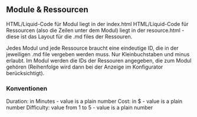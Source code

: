 




## Module & Ressourcen

HTML/Liquid-Code für Modul liegt in der index.html
HTML/Liquid-Code für Ressourcen (also die Zeilen unter dem Modul) liegt in der resource.html - diese ist das Layout für die .md files der Ressouren.

Jedes Modul und jede Ressource braucht eine eindeutige ID, die in der jeweiligen .md file vergeben werden muss. Nur Kleinbuchstaben und minus erlaubt. 
Im Modul werden die IDs der Ressouren angegeben, die zum Modul gehören (Reihenfolge wird dann bei der Anzeige im Konfigurator berücksichtigt).



### Konventionen

Duration: in Minutes - value is a plain number 
Cost: in $  - value is a plain number
Difficulty: value from 1 to 5  - value is a plain number

